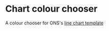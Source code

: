 # Chart colour chooser

A colour chooser for ONS's [line chart template](https://github.com/ONSvisual/Simple-charts)
